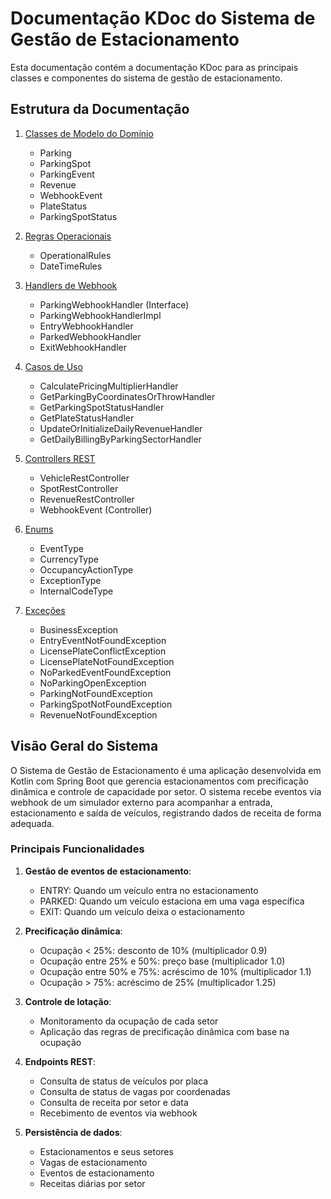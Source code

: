 # Documentação KDoc do Sistema de Gestão de Estacionamento

Esta documentação contém a documentação KDoc para as principais classes e componentes do sistema de gestão de estacionamento.

## Estrutura da Documentação

1. [Classes de Modelo do Domínio](domain_model_classes.md)
   - Parking
   - ParkingSpot
   - ParkingEvent
   - Revenue
   - WebhookEvent
   - PlateStatus
   - ParkingSpotStatus

2. [Regras Operacionais](operational_rules.md)
   - OperationalRules
   - DateTimeRules

3. [Handlers de Webhook](webhook_handlers.md)
   - ParkingWebhookHandler (Interface)
   - ParkingWebhookHandlerImpl
   - EntryWebhookHandler
   - ParkedWebhookHandler
   - ExitWebhookHandler

4. [Casos de Uso](use_cases.md)
   - CalculatePricingMultiplierHandler
   - GetParkingByCoordinatesOrThrowHandler
   - GetParkingSpotStatusHandler
   - GetPlateStatusHandler
   - UpdateOrInitializeDailyRevenueHandler
   - GetDailyBillingByParkingSectorHandler

5. [Controllers REST](controllers.md)
   - VehicleRestController
   - SpotRestController
   - RevenueRestController
   - WebhookEvent (Controller)

6. [Enums](enums.md)
   - EventType
   - CurrencyType
   - OccupancyActionType
   - ExceptionType
   - InternalCodeType

7. [Exceções](exceptions.md)
   - BusinessException
   - EntryEventNotFoundException
   - LicensePlateConflictException
   - LicensePlateNotFoundException
   - NoParkedEventFoundException
   - NoParkingOpenException
   - ParkingNotFoundException
   - ParkingSpotNotFoundException
   - RevenueNotFoundException

## Visão Geral do Sistema

O Sistema de Gestão de Estacionamento é uma aplicação desenvolvida em Kotlin com Spring Boot que gerencia estacionamentos com precificação dinâmica e controle de capacidade por setor. O sistema recebe eventos via webhook de um simulador externo para acompanhar a entrada, estacionamento e saída de veículos, registrando dados de receita de forma adequada.

### Principais Funcionalidades

1. **Gestão de eventos de estacionamento**:
   - ENTRY: Quando um veículo entra no estacionamento
   - PARKED: Quando um veículo estaciona em uma vaga específica
   - EXIT: Quando um veículo deixa o estacionamento

2. **Precificação dinâmica**:
   - Ocupação < 25%: desconto de 10% (multiplicador 0.9)
   - Ocupação entre 25% e 50%: preço base (multiplicador 1.0)
   - Ocupação entre 50% e 75%: acréscimo de 10% (multiplicador 1.1)
   - Ocupação > 75%: acréscimo de 25% (multiplicador 1.25)

3. **Controle de lotação**:
   - Monitoramento da ocupação de cada setor
   - Aplicação das regras de precificação dinâmica com base na ocupação

4. **Endpoints REST**:
   - Consulta de status de veículos por placa
   - Consulta de status de vagas por coordenadas
   - Consulta de receita por setor e data
   - Recebimento de eventos via webhook

5. **Persistência de dados**:
   - Estacionamentos e seus setores
   - Vagas de estacionamento
   - Eventos de estacionamento
   - Receitas diárias por setor
